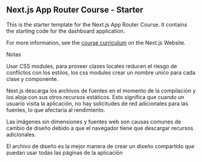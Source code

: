 ## Next.js App Router Course - Starter

This is the starter template for the Next.js App Router Course. It contains the starting code for the dashboard application.

For more information, see the [course curriculum](https://nextjs.org/learn) on the Next.js Website.

Notas

Usar CSS modules, para proveer clases locales reducen el riesgo de conflictos con los estilos, los css modules crear un nombre unico para cada clase y componente.

Next.js descarga los archivos de fuentes en el momento de la compilación y los aloja con sus otros recursos estáticos. Esto significa que cuando un usuario visita la aplicación, no hay solicitudes de red adicionales para las fuentes, lo que afectaría al rendimiento.

Las imágenes sin dimensiones y fuentes web son causas comunes de cambio de diseño debido a que el navegador tiene que descargar recursos adicionales.

El archivo de diseño es la mejor manera de crear un diseño compartido que puedan usar todas las páginas de la aplicación
